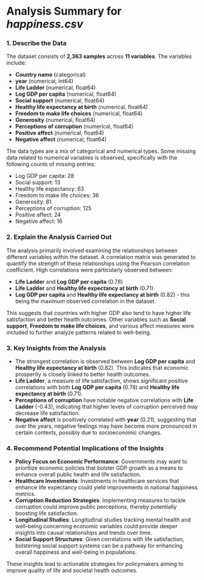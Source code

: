 # Analysis Summary for _happiness.csv_

### 1. Describe the Data

The dataset consists of **2,363 samples** across **11 variables**. The variables include:

- **Country name** (categorical)
- **year** (numerical, int64)
- **Life Ladder** (numerical, float64)
- **Log GDP per capita** (numerical, float64)
- **Social support** (numerical, float64)
- **Healthy life expectancy at birth** (numerical, float64)
- **Freedom to make life choices** (numerical, float64)
- **Generosity** (numerical, float64)
- **Perceptions of corruption** (numerical, float64)
- **Positive affect** (numerical, float64)
- **Negative affect** (numerical, float64)

The data types are a mix of categorical and numerical types. Some missing data related to numerical variables is observed, specifically with the following counts of missing entries: 
- Log GDP per capita: 28
- Social support: 13
- Healthy life expectancy: 63
- Freedom to make life choices: 36
- Generosity: 81
- Perceptions of corruption: 125
- Positive affect: 24
- Negative affect: 16

### 2. Explain the Analysis Carried Out

The analysis primarily involved examining the relationships between different variables within the dataset. A correlation matrix was generated to quantify the strength of these relationships using the Pearson correlation coefficient. High correlations were particularly observed between:

- **Life Ladder** and **Log GDP per capita** (0.78)
- **Life Ladder** and **Healthy life expectancy at birth** (0.71)
- **Log GDP per capita** and **Healthy life expectancy at birth** (0.82) - this being the maximum observed correlation in the dataset.

This suggests that countries with higher GDP also tend to have higher life satisfaction and better health outcomes. Other variables such as **Social support**, **Freedom to make life choices**, and various affect measures were included to further analyze patterns related to well-being.

### 3. Key Insights from the Analysis

- The strongest correlation is observed between **Log GDP per capita** and **Healthy life expectancy at birth** (0.82). This indicates that economic prosperity is closely linked to better health outcomes.
- **Life Ladder**, a measure of life satisfaction, shows significant positive correlations with both **Log GDP per capita** (0.78) and **Healthy life expectancy at birth** (0.71).
- **Perceptions of corruption** have notable negative correlations with **Life Ladder** (-0.43), indicating that higher levels of corruption perceived may decrease life satisfaction.
- **Negative affect** is positively correlated with **year** (0.21), suggesting that over the years, negative feelings may have become more pronounced in certain contexts, possibly due to socioeconomic changes.

### 4. Recommend Potential Implications of the Insights

- **Policy Focus on Economic Performance**: Governments may want to prioritize economic policies that bolster GDP growth as a means to enhance overall public health and life satisfaction.
- **Healthcare Investments**: Investments in healthcare services that enhance life expectancy could yield improvements in national happiness metrics.
- **Corruption Reduction Strategies**: Implementing measures to tackle corruption could improve public perceptions, thereby potentially boosting life satisfaction.
- **Longitudinal Studies**: Longitudinal studies tracking mental health and well-being concerning economic variables could provide deeper insights into causal relationships and trends over time.
- **Social Support Structures**: Given correlations with life satisfaction, bolstering social support systems can be a pathway for enhancing overall happiness and well-being in populations.

These insights lead to actionable strategies for policymakers aiming to improve quality of life and societal health outcomes.